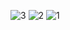 ![3](https://github.com/MohammedHedaya/exam/assets/110480122/1ab4efbb-9edc-42da-b565-3c907e19c02b)
![2](https://github.com/MohammedHedaya/exam/assets/110480122/b35f6cc6-e370-4da9-93b9-2c8eaed4f50b)
![1](https://github.com/MohammedHedaya/exam/assets/110480122/ace5c7c6-0d80-449a-8e3c-49c0c9c7a9e0)
